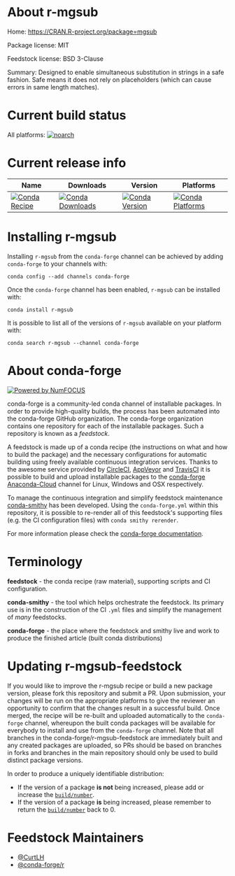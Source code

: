 <!--
# -*- mode: jinja -*-
-->

About r-mgsub
=============

Home: https://CRAN.R-project.org/package=mgsub

Package license: MIT

Feedstock license: BSD 3-Clause

Summary: Designed to enable simultaneous substitution in strings in a safe fashion. Safe means it does not rely on placeholders (which can cause errors in same length matches).



Current build status
====================

All platforms:
[![noarch](https://img.shields.io/circleci/project/github/conda-forge/r-mgsub-feedstock/master.svg?label=noarch)](https://circleci.com/gh/conda-forge/r-mgsub-feedstock)

Current release info
====================

| Name | Downloads | Version | Platforms |
| --- | --- | --- | --- |
| [![Conda Recipe](https://img.shields.io/badge/recipe-r--mgsub-green.svg)](https://anaconda.org/conda-forge/r-mgsub) | [![Conda Downloads](https://img.shields.io/conda/dn/conda-forge/r-mgsub.svg)](https://anaconda.org/conda-forge/r-mgsub) | [![Conda Version](https://img.shields.io/conda/vn/conda-forge/r-mgsub.svg)](https://anaconda.org/conda-forge/r-mgsub) | [![Conda Platforms](https://img.shields.io/conda/pn/conda-forge/r-mgsub.svg)](https://anaconda.org/conda-forge/r-mgsub) |

Installing r-mgsub
==================

Installing `r-mgsub` from the `conda-forge` channel can be achieved by adding `conda-forge` to your channels with:

```
conda config --add channels conda-forge
```

Once the `conda-forge` channel has been enabled, `r-mgsub` can be installed with:

```
conda install r-mgsub
```

It is possible to list all of the versions of `r-mgsub` available on your platform with:

```
conda search r-mgsub --channel conda-forge
```


About conda-forge
=================

[![Powered by NumFOCUS](https://img.shields.io/badge/powered%20by-NumFOCUS-orange.svg?style=flat&colorA=E1523D&colorB=007D8A)](http://numfocus.org)

conda-forge is a community-led conda channel of installable packages.
In order to provide high-quality builds, the process has been automated into the
conda-forge GitHub organization. The conda-forge organization contains one repository
for each of the installable packages. Such a repository is known as a *feedstock*.

A feedstock is made up of a conda recipe (the instructions on what and how to build
the package) and the necessary configurations for automatic building using freely
available continuous integration services. Thanks to the awesome service provided by
[CircleCI](https://circleci.com/), [AppVeyor](https://www.appveyor.com/)
and [TravisCI](https://travis-ci.org/) it is possible to build and upload installable
packages to the [conda-forge](https://anaconda.org/conda-forge)
[Anaconda-Cloud](https://anaconda.org/) channel for Linux, Windows and OSX respectively.

To manage the continuous integration and simplify feedstock maintenance
[conda-smithy](https://github.com/conda-forge/conda-smithy) has been developed.
Using the ``conda-forge.yml`` within this repository, it is possible to re-render all of
this feedstock's supporting files (e.g. the CI configuration files) with ``conda smithy rerender``.

For more information please check the [conda-forge documentation](https://conda-forge.org/docs/).

Terminology
===========

**feedstock** - the conda recipe (raw material), supporting scripts and CI configuration.

**conda-smithy** - the tool which helps orchestrate the feedstock.
                   Its primary use is in the construction of the CI ``.yml`` files
                   and simplify the management of *many* feedstocks.

**conda-forge** - the place where the feedstock and smithy live and work to
                  produce the finished article (built conda distributions)


Updating r-mgsub-feedstock
==========================

If you would like to improve the r-mgsub recipe or build a new
package version, please fork this repository and submit a PR. Upon submission,
your changes will be run on the appropriate platforms to give the reviewer an
opportunity to confirm that the changes result in a successful build. Once
merged, the recipe will be re-built and uploaded automatically to the
`conda-forge` channel, whereupon the built conda packages will be available for
everybody to install and use from the `conda-forge` channel.
Note that all branches in the conda-forge/r-mgsub-feedstock are
immediately built and any created packages are uploaded, so PRs should be based
on branches in forks and branches in the main repository should only be used to
build distinct package versions.

In order to produce a uniquely identifiable distribution:
 * If the version of a package **is not** being increased, please add or increase
   the [``build/number``](https://conda.io/docs/user-guide/tasks/build-packages/define-metadata.html#build-number-and-string).
 * If the version of a package **is** being increased, please remember to return
   the [``build/number``](https://conda.io/docs/user-guide/tasks/build-packages/define-metadata.html#build-number-and-string)
   back to 0.

Feedstock Maintainers
=====================

* [@CurtLH](https://github.com/CurtLH/)
* [@conda-forge/r](https://github.com/conda-forge/r/)


